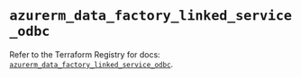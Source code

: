 # `azurerm_data_factory_linked_service_odbc`

Refer to the Terraform Registry for docs: [`azurerm_data_factory_linked_service_odbc`](https://registry.terraform.io/providers/hashicorp/azurerm/4.37.0/docs/resources/data_factory_linked_service_odbc).
